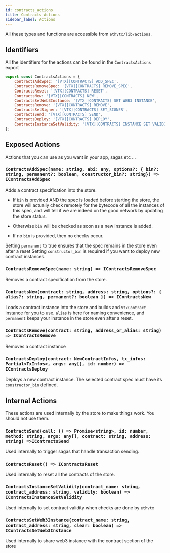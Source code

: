 ```yaml
---
id: contracts_actions
title: Contracts Actions
sidebar_label: Actions
---
```


All these types and functions are accessible from `ethvtx/lib/actions`.

## Identifiers

All the identifiers for the actions can be found in the `ContractsActions` export

```jsx
export const ContractsActions = {
    ContractsAddSpec: '[VTX][CONTRACTS] ADD_SPEC',
    ContractsRemoveSpec: '[VTX][CONTRACTS] REMOVE_SPEC',
    ContractsReset: '[VTX][CONTRACTS] RESET',
    ContractsNew: '[VTX][CONTRACTS] NEW',
    ContractsSetWeb3Instance: '[VTX][CONTRACTS] SET WEB3 INSTANCE',
    ContractsRemove: '[VTX][CONTRACTS] REMOVE',
    ContractsSetSigner: '[VTX][CONTRACTS] SET_SIGNER',
    ContractsSend: '[VTX][CONTRACTS] SEND',
    ContractsDeploy: '[VTX][CONTRACTS] DEPLOY',
    ContractsInstanceSetValidity: '[VTX][CONTRACTS] INSTANCE SET VALIDITY'
};
```

## Exposed Actions

Actions that you can use as you want in your app, sagas etc ...

### `ContractsAddSpec(name: string, abi: any, options?: { bin?: string, permanent?: boolean, constructor_bin?: string}) => IContractsAddSpec`

Adds a contract specification into the store.

* If `bin` is provided AND the spec is loaded before starting the store, the store will actually check remotely for the bytecode of all the instances of this spec, and will tell if we are indeed on the good network by updating the store status.

* Otherwise `bin` will be checked as soon as a new instance is added.

* If no `bin` is provided, then no checks occur.

Setting `permanent` to true ensures that the spec remains in the store even after a reset
Setting `constructor_bin` is required if you want to deploy new contract instances.

### `ContractsRemoveSpec(name: string) => IContractsRemoveSpec`

Removes a contract specification from the store.

### `ContractsNew(contract: string, address: string, options?: { alias?: string, permanent?: boolean }) => IContractsNew`

Loads a contract instance into the store and builds and `VtxContract` instance for you to use.
`alias` is here for naming convenience, and `permanent` keeps your instance in the store even after a reset.

### `ContractsRemove(contract: string, address_or_alias: string) => IContractsRemove`

Removes a contract instance

### `ContractsDeploy(contract: NewContractInfos, tx_infos: Partial<TxInfos>, args: any[], id: number) => IContractsDeploy`

Deploys a new contract instance. The selected contract spec must have its `constructor_bin` defined.

## Internal Actions

These actions are used internally by the store to make things work. You should not use them.

### `ContractsSend(call: () => Promise<string>, id: number, method: string, args: any[], contract: string, address: string) =>IContractsSend`

Used internally to trigger sagas that handle transaction sending.

### `ContractsReset() => IContractsReset`

Used internally to reset all the contracts of the store.

### `ContractsInstanceSetValidity(contract_name: string, contract_address: string, validity: boolean) => IContractsInstanceSetValidity`

Used internally to set contract validity when checks are done by `ethvtx`

### `ContractsSetWeb3Instance(contract_name: string, contract_address: string, clear: boolean) => IContractsSetWeb3Instance`

Used internally to share web3 instance with the contract section of the store
